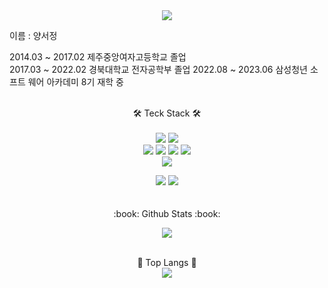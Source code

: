 <div align="center">
<img src="https://capsule-render.vercel.app/api?type=waving&color=gradient&height=300&section=header&text=YangYang&fontSize=60" /><br>
</div>


이름 : 양서정

2014.03 ~ 2017.02 제주중앙여자고등학교 졸업
<br/>
2017.03 ~ 2022.02 경북대학교 전자공학부 졸업
2022.08 ~ 2023.06 삼성청년 소프트 웨어 아카데미 8기 재학 중
<br><br> <div align="center">
:hammer_and_wrench: Teck Stack :hammer_and_wrench:<br><br>
<img src="https://img.shields.io/badge/python-3776AB?style=flat&logo=python&logoColor=white" />
<img src="https://img.shields.io/badge/django-3178C6?style=flat&logo=django&logoColor=white" /><br>
<img src="https://img.shields.io/badge/html5-E34F26?style=flat&logo=html5&logoColor=white" />
<img src="https://img.shields.io/badge/css3-1572B6?style=flat&logo=css3&logoColor=white" />
<img src="https://img.shields.io/badge/javascript-F7DF1E?style=flat&logo=javascript&logoColor=white" />
<img src="https://img.shields.io/badge/node.js-339933?style=flat&logo=nodedotjs&logoColor=white" /><br>
<img src="https://img.shields.io/badge/typescript-3178C6?style=flat&logo=typescript&logoColor=white" />

<img src="https://img.shields.io/badge/react-61DAFB?style=flat&logo=react&logoColor=white" />
<img src="https://img.shields.io/badge/vue.js-4FC08D?style=flat&logo=vuedotjs&logoColor=white" />
</div>
 <br><br>
 <div align="center">
:book: Github Stats :book:<br>

<img src="https://github-readme-stats.vercel.app/api?username=seojeong4560&show_icons=true&theme=aura"><br><br>

:book: Top Langs :book:<br>
<img src="https://github-readme-stats.vercel.app/api/top-langs/?username=seojeong4560&layout=compact&theme=aura"><br><br>
</div>

